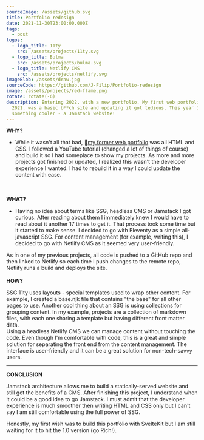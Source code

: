 ```yaml
---
sourceImage: /assets/github.svg
title: Portfolio redesign
date: 2021-11-30T23:00:00.000Z
tags:
  - post
logos:
  - logo_title: 11ty
    src: /assets/projects/11ty.svg
  - logo_title: Bulma
    src: /assets/projects/bulma.svg
  - logo_title: Netlify CMS
    src: /assets/projects/netlify.svg
imageBlob: /assets/draw.jpg
sourceCode: https://github.com/J-Filip/Portfolio-redesign
image: /assets/projects/red-flame.png
rotate: rotate(-6)
description: Entering 2022. with a new portfolio. My first web portfolio in
  2021. was a basic b**ch site and updating it got tedious. This year I wanted
  something cooler - a Jamstack website!
---
```

__WHY?__
- While it wasn't all that bad, 🔗[my former web portfolio](https://j-filip.github.io/my_resume/) was all HTML and CSS. I followed a YouTube tutorial (changed a lot of things of course) and build it so I had someplace to show my projects. As more and more projects got finished or updated, I realized this wasn't the developer experience I wanted. I had to rebuild it in a way I could update the content with ease.  

\
\
__WHAT?__

- Having no idea about terms like SSG, headless CMS or Jamstack I got curious. After reading about them I immediately knew I would have to read about it another 17 times to get it. That process took some time but it started to make sense. I decided to go with Eleventy as a simple all-javascript SSG. For content management (for example, writing this), I decided to go with Netlify CMS as it seemed very user-friendly. 

As in one of my previous projects, all code is pushed to a GitHub repo and then linked to Netlify so each time I push changes to the remote repo, Netlify runs a build and deploys the site. 
\
\
__HOW?__

SSG 11ty uses layouts - special templates used to wrap other content. For example, I created a base.njk file that contains "the base" for all other pages to use. Another cool thing about an SSG  is using collections for grouping content. In my example, projects are a collection of markdown files, with each one sharing a template but having different front matter data. 
\
Using a headless Netlify CMS we can manage content without touching the code. Even though I'm comfortable with code, this is a great and simple solution for separating the front end from the content management. The interface is user-friendly and it can be a great solution for non-tech-savvy users.

---
__CONCLUSION__

Jamstack architecture allows me to build a statically-served website and still get the benefits of a CMS. After finishing this project, I understand when it could be a good idea to go Jamstack. I must admit that the developer experience is much smoother then writing HTML and CSS only but I can't say I am still comfortable using the full power of SSG. 

Honestly, my first wish was to build this portfolio with SvelteKit but I am still waiting for it to hit the 1.0 version (go Rich!).  
